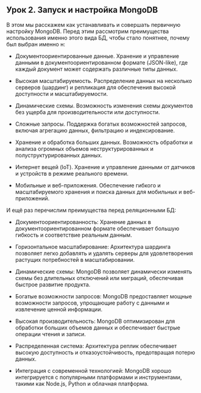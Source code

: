 ## Урок 2. Запуск и настройка MongoDB

В этом мы расскажем как устанавливать и совершать первичную настройку MongoDB. Перед этим рассмотрим преимущества использования именно этого вида БД, чтобы стало понятнее, почему был выбран именно н:

- Документоориентированные данные. Хранение и управление данными в документоориентированном формате (JSON-like), где каждый документ может содержать различные типы данных.

- Высокая масштабируемость. Распределение данных на несколько серверов (шардинг) и репликация для обеспечения высокой доступности и масштабируемости.

- Динамические схемы. Возможность изменения схемы документов без ущерба для производительности или доступности.

- Сложные запросы. Поддержка богатых возможностей запросов, включая агрегацию данных, фильтрацию и индексирование.

- Хранение и обработка больших данных. Возможность обработки и анализа огромных объемов неструктурированных и полуструктурированных данных.

- Интернет вещей (IoT). Хранение и управление данными от датчиков и устройств в режиме реального времени.

- Мобильные и веб-приложения. Обеспечение гибкого и масштабируемого хранения и поиска данных для мобильных и веб-приложений.

И ещё раз перечислим преимущества перед реляционными БД:

- Документоориентированность: Хранение данных в документоориентированном формате обеспечивает большую гибкость и соответствие реальным данным.

- Горизонтальное масштабирование: Архитектура шардинга позволяет легко добавлять и удалять серверы для удовлетворения растущих потребностей в масштабировании.

- Динамические схемы: MongoDB позволяет динамически изменять схемы без длительных отключений или миграций, обеспечивая быстрое развитие продукта.

- Богатые возможности запросов: MongoDB предоставляет мощные возможности запросов, упрощающие работу с данными и извлечение ценной информации.

- Высокая производительность: MongoDB оптимизирован для обработки больших объемов данных и обеспечивает быстрые операции чтения и записи.

- Распределенная система: Архитектура реплик обеспечивает высокую доступность и отказоустойчивость, предотвращая потерю данных.

- Интеграция с современной технологией: MongoDB хорошо интегрируется с популярными платформами и инструментами, такими как Node.js, Python и облачная платформа.

